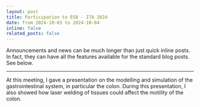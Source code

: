 ```yaml
---
layout: post
title: Participation to ESB - ITA 2024
date: from 2024-10-03 to 2024-10-04
inline: false
related_posts: false
---
```


Announcements and news can be much longer than just quick inline posts. In fact, they can have all the features available for the standard blog posts. See below.

---

At this meeting, I gave a presentation on the modelling and simulation of the gastrointestinal system, in particular the colon. During this presentation, I also showed how laser welding of tissues could affect the motility of the colon. 

